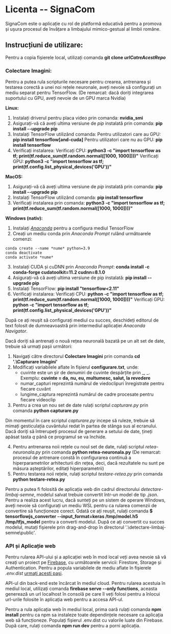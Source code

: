 # Licenta -- SignaCom
SignaCom este o aplicație cu rol de platformă educativă pentru a promova și ușura procesul de învățare a limbajului mimico-gestual al limbii române.

## Instrucțiuni de utilizare:

Pentru a copia fișierele local, utilizați comanda **git clone _urlCatreAcestRepo_**

### Colectare Imagini:
Pentru a putea rula scripturile necesare pentru crearea, antrenarea și testarea corectă a unei noi rețele neuronale, aveți nevoie să configurați un mediu separat pentru TensorFlow. (De remarcat: dacă doriți integrarea suportului cu GPU, aveți nevoie de un GPU marca Nvidia)

**Linux:**
1) Instalați driverul pentru placa video prin comanda: **nvidia_smi**
2) Asigurați-vă că aveți ultima versiune de *pip* instalată prin comanda: **pip install --upgrade pip**
3) Instalați TensorFlow utilizând comanda: 
    Pentru utilizatori care au GPU:
        **pip install tensorflow[and-cuda]**
    Pentru utilizatori care nu au GPU:
        **pip install tensorflow**
4) Verificați instalarea:
    Verificați CPU:
        **python3 -c "import tensorflow as tf; print(tf.reduce_sum(tf.random.normal([1000, 1000])))"**
    Verificați GPU:
        **python3 -c "import tensorflow as tf; print(tf.config.list_physical_devices('GPU'))"**

**MacOS:**
1) Asigurați-vă că aveți ultima versiune de *pip* instalată prin comanda: **pip install --upgrade pip**
2) Instalați TensorFlow utilizând comanda: **pip install tensorflow**
3) Verificați instalarea prin comanda: **python3 -c "import tensorflow as tf; print(tf.reduce_sum(tf.random.normal([1000, 1000])))"**

**Windows (nativ):**
1) Instalați [*Anaconda*](https://www.anaconda.com/download/success) pentru a configura mediul TensorFlow
2) Creați un mediu conda prin _Anaconda Prompt_ rulând următoarele comenzi:
```
conda create --name *nume* python=3.9
conda deactivate
conda activate *nume*
```
3) Instalați CUDA și cuDNN prin _Anaconda Prompt_: **conda install -c conda-forge cudatoolkit=11.2 cudnn=8.1.0**
4) Asigurați-vă că aveți ultima versiune de pip instalată: **pip install --upgrade pip**
5) Instalați TensorFlow: **pip install "tensorflow<2.11"**
6) Verificați instalarea:
    Verificați CPU:
        **python -c "import tensorflow as tf; print(tf.reduce_sum(tf.random.normal([1000, 1000])))"**
    Verificați GPU:
        **python -c "import tensorflow as tf; print(tf.config.list_physical_devices('GPU'))"**

După ce ați reușit să configurați mediul cu succes, deschideți editorul de text folosit de dumneavoastră prin intermediul aplicației _Anaconda Navigator_.

Dacă doriți să antrenați o nouă rețea neuronală bazată pe un alt set de date, trebuie să urmați pașii următori:
1) Navigați către directorul **Colectare Imagini** prin comanda **cd '.\Capturare Imagini\'**
2) Modificați variabilele aflate în fișierul **configurare.txt**, unde:
    - cuvinte este un șir de denumiri de cuvinte despărțite prin _, _. Exemplu: **cuvinte = da, nu, eu, multumesc, salut, la revedere**
    - numar_capturi reprezintă numărul de viedoclipuri înregistrate pentru fiecare cuvânt
    - lungime_captura reprezintă numărul de cadre procesate pentru fiecare videoclip
3) Pentru a crea un nou set de date rulați scriptul _capturare.py_ prin comanda **python capturare.py**

Din momentul în care scriptul _capturare.py_ incepe să ruleze, trebuie să mimați gesticulația cuvântului redat în partea de stânga sus al ecranului. Dacă doriți să întrerupeți procesul de generare a setului de date, țineți apăsat tasta _q_ până ce programul se va închide.

4) Pentru antrenarea noii rețele cu noul set de date, rulați scriptul _retea-neuronala.py_ prin comanda **python retea-neuronala.py** (De remarcat: procesul de antrenare constă în configurarea continuă a hiperparametrilor arhitecturii din rețea, deci, dacă rezultatele nu sunt pe măsura așteptărilor, editați hiperparametrii)
5) Pentru testarea noii rețele, rulați scriptul _testare-retea.py_ prin comanda **python testare-retea.py**

Pentru a putea fi folosită de aplicația web din cadrul directorului _detectare-limbaj-semne_, modelul salvat trebuie convertit într-un model de tip _.json_. Pentru a realiza acest lucru, dacă sunteți pe un sistem de operare Windows, aveți nevoie să configurați un mediu WSL pentru ca rularea comenzii de convertire să funcționeze corect. Odată ce ați reușit, rulați comanda **$ tensorflowjs_converter --input_format=keras /tmp/model.h5 /tmp/tfjs_model** pentru a converti modelul. După ce ați convertit cu succes modelul, mutați fișierele prin drag-and-drop în directorul '.\detectare-limbaj-semne\public\'.

### API și Aplicație web

Pentru rularea API-ului și a aplicației web în mod local veți avea nevoie să vă creați un proiect pe [Firebase](https://firebase.google.com/), cu următoarele servicii: Firestore, Storage și Authentication. Pentru a popula variabilele de mediu aflate în fișierele _.env.dist_ [urmați acesti pași](https://stackoverflow.com/questions/52500573/where-can-i-find-my-firebase-apikey-and-authdomain).

API-ul din back-end este încărcat în mediul cloud. Pentru rularea acestuia în mediul local, utilizați comanda **firebase serve --only functions**, aceasta generează un url localhost în consolă pe care îl veți folosi pentru a înlocui url-urile folosite în aplicația web pentru a accesa API-ul.

Pentru a rula aplicația web în mediul local, prima oară rulați comanda **npm install** pentru ca npm sa instaleze toate dependințele necesare ca aplicația web să funcționeze. Populați fișierul .env.dist cu valorile luate din Firebase. După care, rulați comanda **npm run dev** pentru a porni aplicația.
